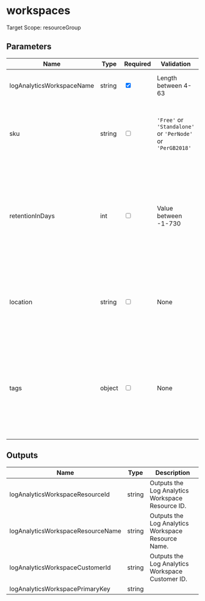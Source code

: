 # workspaces

Target Scope: resourceGroup

## Parameters
| Name | Type | Required | Validation | Default value | Description |
| -- |  -- | -- | -- | -- | -- |
| logAnalyticsWorkspaceName | string | <input type="checkbox" checked> | Length between 4-63 | <pre></pre> | Specifies the name of the Log Analytics workspace. |
| sku | string | <input type="checkbox"> | `'Free'` or  `'Standalone'` or  `'PerNode'` or  `'PerGB2018'` | <pre>'PerNode'</pre> | Specifies the service tier of the workspace: Free, Standalone, PerNode, Per-GB. |
| retentionInDays | int | <input type="checkbox"> | Value between -1-730 | <pre>60</pre> | Specifies the workspace data retention in days. -1 means Unlimited retention for the Unlimited Sku. 730 days is the maximum allowed for all other Skus. |
| location | string | <input type="checkbox"> | None | <pre>resourceGroup().location</pre> | Specifies the Azure location where the resource should be created. Defaults to the resourcegroup location. |
| tags | object | <input type="checkbox"> | None | <pre>{}</pre> | The tags to apply to this resource. This is an object with key/value pairs.<br>Example:<br>{<br>&nbsp;&nbsp;&nbsp;FirstTag: myvalue<br>&nbsp;&nbsp;&nbsp;SecondTag: another value<br>} |
## Outputs
| Name | Type | Description |
| -- |  -- | -- |
| logAnalyticsWorkspaceResourceId | string | Outputs the Log Analytics Workspace Resource ID. |
| logAnalyticsWorkspaceResourceName | string | Outputs the Log Analytics Workspace Resource Name. |
| logAnalyticsWorkspaceCustomerId | string | Outputs the Log Analytics Workspace Customer ID. |
| logAnalyticsWorkspacePrimaryKey | string |  |

